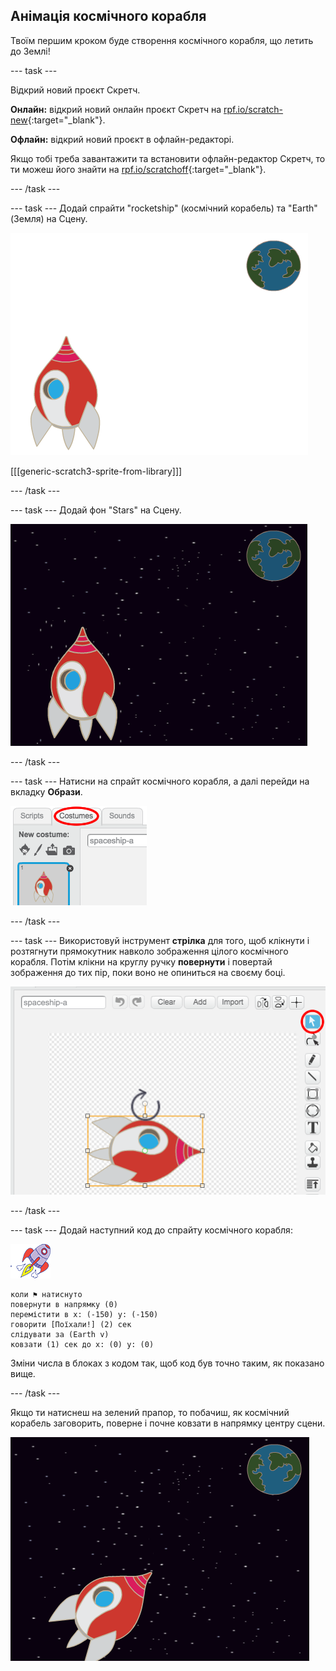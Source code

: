 ## Анімація космічного корабля

Твоїм першим кроком буде створення космічного корабля, що летить до Землі!

\--- task \---

Відкрий новий проєкт Скретч.

**Онлайн:** відкрий новий онлайн проєкт Скретч на [rpf.io/scratch-new](http://rpf.io/scratchon){:target="_blank"}.

**Офлайн:** відкрий новий проєкт в офлайн-редакторі.

Якщо тобі треба завантажити та встановити офлайн-редактор Скретч, то ти можеш його знайти на [rpf.io/scratchoff](http://rpf.io/scratchoff){:target="_blank"}.

\--- /task \---

\--- task \--- Додай спрайти "rocketship" (космічний корабель) та "Earth" (Земля) на Сцену.

![Спрайти космічного корабля і Землі](images/space-sprites.png)

[[[generic-scratch3-sprite-from-library]]]

\--- /task \---

\--- task \--- Додай фон "Stars" на Сцену.

![Космічний фон](images/space-backdrop.png)

\--- /task \---

\--- task \--- Натисни на спрайт космічного корабля, а далі перейди на вкладку **Образи**.

![Образ спрайта](images/space-costume.png)

\--- /task \---

\--- task \--- Використовуй інструмент **стрілка** для того, щоб клікнути і розтягнути прямокутник навколо зображення цілого космічного корабля. Потім клікни на круглу ручку **повернути** і повертай зображення до тих пір, поки воно не опиниться на своєму боці.

![Обертання костюма](images/space-rotate.png)

\--- /task \---

\--- task \--- Додай наступний код до спрайту космічного корабля:

![Спрайт космічного корабля](images/sprite-spaceship.png)

```blocks3
коли ⚑ натиснуто
повернути в напрямку (0)
перемістити в x: (-150) y: (-150)
говорити [Поїхали!] (2) сек
слідувати за (Earth v)
ковзати (1) сек до x: (0) y: (0)
```

Зміни числа в блоках з кодом так, щоб код був точно таким, як показано вище.

\--- /task \---

Якщо ти натиснеш на зелений прапор, то побачиш, як космічний корабель заговорить, поверне і почне ковзати в напрямку центру сцени.

![Тестування анімації космічного корабля](images/space-animate-stage.png)